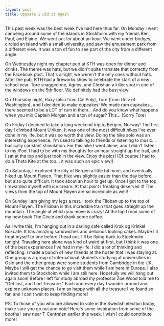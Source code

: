 ```yaml
---
layout: post
title: Uppsala I Did it Again
---
```


This past week was the best week I've had here thus far. On Monday I went canoeing around
some of the islands in Stockholm with my friends Ben, Paul, and Elaine. We went out for about
an hour. We went under bridges, circled an island with a small university, and saw the amusement park
from a different view. It was a ton of fun to see part of the city from a different angle. 

On Wednesday night my chapter pub at KTH was open for dinner and drinks. The theme was 
hats, but we didn't quite translate that correctly from the Facebook post. That's alright, 
we weren't the only ones without hats. After the pub, KTH had a fireworks show to celebrate
the start of a new school year. Tore snagged me, Agnes, and Christian a killer spot in one
of the windows on the 5th floor. We definitely had the best view! 

On Thursday night, Roxy (also from Cal Poly), Tore (from Univ of Washington), and I decided to make cupcakes!
We made rum cupcakes... there seemed to be a LOT of rum in them... And do you know 
what happens when you mix Captain Morgan and a ton of sugar? This... (Sorry Tore)


On Friday I decided to take a long weekend trip to Bergen, Norway! The first day I climbed Mount Ulriken. 
It was one of the most difficult hikes I've ever done in my life, but it was so worth the view. 
Doing the hike solo was an interesting experience.
I'm used to talking to friends or listening to music... basically constant stimulation. For this
hike I went alone, and I didn't listen to my iPod. I had to be with my thoughts for an hour straight up
the trail, and I sat at the top and just took in the view. Enjoy the pics! (Of course I had to do a Theta Kite 
at the top... it was such an epic view!)

On Saturday, I explored the city of Bergen a little bit more, and eventually hiked up Mount Fløyen.
That hike was slightly easier than the day before, but also quite difficult. It took about an hour to get up.
Once I got to the top, I rewarded myself with ice cream. At that point I freaking deserved it! The views from the top of Mount Fløyen
are so incredible as well!

On Sunday I am giving my legs a rest. I took the Flioban up to the top of Mount Fløyen. The Flioban
is this incredible train that goes straight up the mountain. The angle at which you move is crazy!
At the top I read some of my new book The Circle and drank some coffee. 

As I write this, I'm hanging out in a darling cafe called Krok og Krinkel Bokcafè. It has amazing
sandwiches and delicious looking cakes. Maybe I'll treat myself to one before I head out. 
I'll be flying back to Stockholm tonight. Traveling here alone was kind of weird at first, but 
I think it was one of the best experiences I've had in my life. I did a lot of thinking and 
reflecting. I made a bunch of new friends at the hostel that I was staying at. One group is
a group of international students studying
at universities in Oslo and the other group were some students from Cambridge in the UK. Maybe I
will get the chance to go visit them while I am here in Europe. I also invited them to Stockholm while
I am still here. Hopefully we will hang out again soon! Before I left for study abroad my professor Zoe Wood 
told me to "Get lost, and find Treasure." Each and every day I wander around and explore unknown places.
I am so happy with all the treasure I've found so far, and I can't wait to keep finding more!

PS: To those of you who are allowed to vote in the Swedish election today, make sure you go
out and vote! Here's some inspiration from some of the booths I saw near T-Centralen earlier 
this week. I wish I could contribute more!